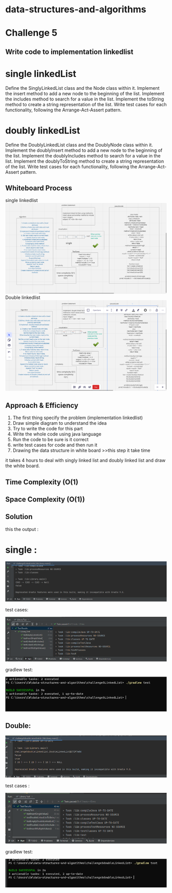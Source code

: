 # data-structures-and-algorithms

# Challenge 5
<!-- Description of the challenge -->
## Write code to implementation linkedlist
# single linkedList

Define the SinglyLinkedList class and the Node class within it.
Implement the insert method to add a new node to the beginning of the list.
Implement the includes method to search for a value in the list.
Implement the toString method to create a string representation of the list.
Write test cases for each functionality, following the Arrange-Act-Assert pattern.
# doubly linkedList
Define the DoublyLinkedList class and the DoublyNode class within it.
Implement the doublyInsert method to add a new node to the beginning of the list.
Implement the doublyIncludes method to search for a value in the list.
Implement the doublyToString method to create a string representation of the list.
Write test cases for each functionality, following the Arrange-Act-Assert pattern.



## Whiteboard Process
<!-- Embedded whiteboard image -->
single linkedlist
![image (17).png](pic%2Fimage%20%2817%29.png)
Double linkedlist
![image (18).png](pic%2Fimage%20%2818%29.png)

## Approach & Efficiency
<!-- What approach did you take? Why? What is the Big O space/time for this approach? -->
1. The first thing specify the problem (implementation linkedlist)
2. Draw simple diagram to understand the idea
3. Try to write the code for this part
4. Write the whole code using java language
5. Run the code to be sure is it correct
6. write test cases for code and then run it
7. Drawing the data structure in white board >>this step it take time

it takes 4 hours to deal with singly linked list and doubly linked list and draw the white board.


## Time Complexity (O(1)
## Space Complexity (O(1))


## Solution
<!-- Show how to run your code,and examples of it in action -->
this the output  :
 # single :
![runcc5.PNG](pic%2Fruncc5.PNG)

test cases:

![testcasescc5.PNG](pic%2Ftestcasescc5.PNG)

gradlew test:

![gradlecc5.PNG](pic%2Fgradlecc5.PNG)


 ## Double:
![rundoublecc5.PNG](pic%2Frundoublecc5.PNG)

test cases :

![Doubletestcases.PNG](pic%2FDoubletestcases.PNG)

gradlew test:

![gradledoublecc5.PNG](pic%2Fgradledoublecc5.PNG)
